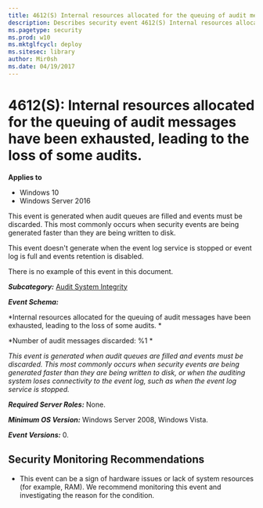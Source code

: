 ```yaml
---
title: 4612(S) Internal resources allocated for the queuing of audit messages have been exhausted, leading to the loss of some audits. (Windows 10)
description: Describes security event 4612(S) Internal resources allocated for the queuing of audit messages have been exhausted, leading to the loss of some audits.
ms.pagetype: security
ms.prod: w10
ms.mktglfcycl: deploy
ms.sitesec: library
author: Mir0sh
ms.date: 04/19/2017
---
```


# 4612(S): Internal resources allocated for the queuing of audit messages have been exhausted, leading to the loss of some audits.

**Applies to**
-   Windows 10
-   Windows Server 2016


This event is generated when audit queues are filled and events must be discarded. This most commonly occurs when security events are being generated faster than they are being written to disk.

This event doesn't generate when the event log service is stopped or event log is full and events retention is disabled.

There is no example of this event in this document.

***Subcategory:***&nbsp;[Audit System Integrity](audit-system-integrity.md)

***Event Schema:***

*Internal resources allocated for the queuing of audit messages have been exhausted, leading to the loss of some audits. *

*Number of audit messages discarded: %1 *

*This event is generated when audit queues are filled and events must be discarded. This most commonly occurs when security events are being generated faster than they are being written to disk, or when the auditing system loses connectivity to the event log, such as when the event log service is stopped.*

***Required Server Roles:*** None.

***Minimum OS Version:*** Windows Server 2008, Windows Vista.

***Event Versions:*** 0.

## Security Monitoring Recommendations

-   This event can be a sign of hardware issues or lack of system resources (for example, RAM). We recommend monitoring this event and investigating the reason for the condition.

